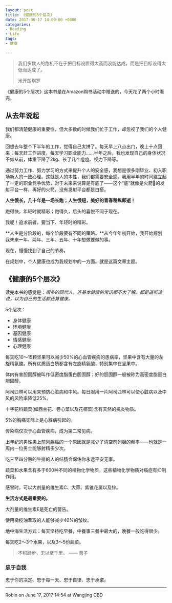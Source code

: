 ```yaml
---
layout: post
title: 《健康的5个层次》
date: 2017-06-17 14:09:00 +0800
categories:
- Reading
- Life
tags:
- 健康

---
```


<blockquote class="blockquote-center">
<p>我们多数人的危机不在于把目标设置得太高而没能达成，而是把目标设得太低而达成了。</p>
<p>米开朗琪罗</p>
</blockquote>


《健康的5个层次》这本书是在Amazon购书活动中赠送的，今天花了两个小时看完。

## 从去年说起

我们都清楚健康的重要性，但大多数的时候我们忙于工作，却忽视了我们的个人健康。

回想去年整个下半年的工作，觉得自己太拼了。每天早上八点出门，晚上十点回来；每天赶工作进度，每天学习职业能力......半年之后，我也发现自己的身体状况不如从前，体重下降了2kg、长了几个痘痘、视力下降等。

通过努力工作、努力学习的方式来提升个人的安全感，我想是很多刚毕业、初入职场新人的一致心理。这就是人的本性，我们都需要安全感。我用半年的时间建立起了一定的职业竞争优势，对于未来来说算是有底了——这个“底”就像是火箭🚀的发射平台一样，再好的火箭，没有发射平台都是白搭。

**人生很长，几十年是一场长跑；人生很短，美好的青春稍纵即逝！**

跑得快，年轻时就精彩；跑得久，后头的喜悦不同于现在。

我呢！追求前者，要当下、年轻时的精彩。

**人生是分阶段的，每个阶段要有不同的策略。**从今年年初开始，我开始规划我未来一年、两年、三年、五年、十年想做要做的事。

现在，慢慢找到了自己的节奏。

在规划中，个人健康也成为我规划中的一方面。就是这篇文章主题。

## 《健康的5个层次》

读完本书的感觉是：*很多的现代人，连基本健康的常识都不大了解。都是道听途说，以为自己的生活都还算健康。*

5个层次：

- 身体健康
- 环境健康
- 基因健康
- 情感健康
- 心理健康

每天吃10～15颗坚果可以减少50%的心血管疾病的患病率，坚果中含有大量的左旋精氨酸。所有优质蛋白质都含有左旋精氨酸，特别集中在坚果中。

体内有害胆固醇被叫作低密度脂蛋白胆固醇；好的胆固醇一般被称为高密度脂蛋白胆固醇。

阿司匹林可以用来预防心脏病和中风。每日服用一片阿司匹林可以使心脏病以及中风的风险率降低25%。

十字花科蔬菜(如西兰花、卷心菜以及花椰菜)含有天然的抗炎物质。

5%的胸痛实际上是心脏病引起的。

传染病仅次于心血管疾病，成为第二常见病。

上年纪的男性患上前列腺癌的一个原因就是减少了清空前列腺的频率——也就是一周内一位男士能够射精多少次。

吃三至四分熟的牛排的人的结肠会保佑你永远平安无事。

蔬菜和水果含有多于600种不同的植物化学物质，这些植物化学物质对癌症有抑制作用。

感冒时，可以大剂量的维生素C、大蒜、紫锥花属以及锌。

**生活方式是最重要的。**

大剂量的维生素E是死亡的警告。

使用橄榄油萃取的人能够减少40%的皱纹。

地中海生活方式：每天坚持吃早餐，中餐事三餐中最大的，晚餐一般吃得很少。

每天吃2～3个水果，以及3～5份蔬菜。

> 不积跬步，无以至千里。 —— 荀子

### 忠于自我

忠于你的决定、忠于每一天、忠于自律、忠于承诺。

----

Robin on June 17, 2017 14:54 at Wangjing CBD